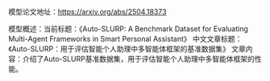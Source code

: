模型论文地址：https://arxiv.org/abs/2504.18373

模型概述：当前标题：《Auto-SLURP: A Benchmark Dataset for Evaluating Multi-Agent Frameworks in Smart Personal Assistant》
中文文章标题：《Auto-SLURP：用于评估智能个人助理中多智能体框架的基准数据集》
文章内容：介绍了Auto-SLURP基准数据集，用于评估智能个人助理中多智能体框架的性能。
